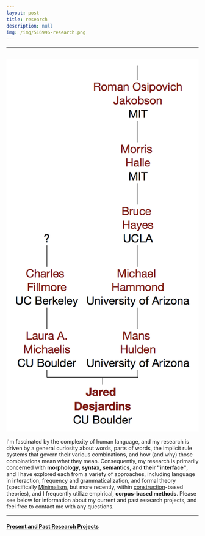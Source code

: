 ```yaml
---
layout: post
title: research
description: null
img: /img/516996-research.png
---
```


***

<br/>

<img class="col one right" src="/img/linguistree-snapshot.png" alt="" title="example image"/>

I'm fascinated by the complexity of human language, and my research is driven by a general curiosity about words, parts of words, the implicit rule systems that govern their various combinations, and how (and why) those combinations mean what they mean. Consequently, my research is primarily concerned with **morphology**, **syntax**, **semantics**, and **their "interface"**, and I have explored each from a variety of approaches, including language in interaction, frequency and grammaticalization, and formal theory (specifically [Minimalism](http://en.wikipedia.org/wiki/Minimalist_program), but more recently, within [construction](http://en.wikipedia.org/wiki/Construction_grammar)-based theories), and I frequently utilize empirical, **corpus-based methods**. Please see below for information about my current and past research projects, and feel free to contact me with any questions.

***
<sub></sub>
<h4><a href="http://jared-desjardins.github.io/research/current">Present and Past Research Projects</a></h4>
<sup></sup>

</div>
